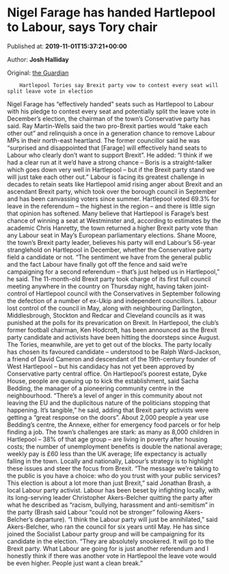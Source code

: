 
# Nigel Farage has handed Hartlepool to Labour, says Tory chair

Published at: **2019-11-01T15:37:21+00:00**

Author: **Josh Halliday**

Original: [the Guardian](https://www.theguardian.com/politics/2019/nov/01/nigel-farage-has-handed-hartlepool-to-labour-says-tory-chair)


        Hartlepool Tories say Brexit party vow to contest every seat will split leave vote in election
      
Nigel Farage has “effectively handed” seats such as Hartlepool to Labour with his pledge to contest every seat and potentially split the leave vote in December’s election, the chairman of the town’s Conservative party has said.
Ray Martin-Wells said the two pro-Brexit parties would “take each other out” and relinquish a once in a generation chance to remove Labour MPs in their north-east heartland. The former councillor said he was “surprised and disappointed that [Farage] will effectively hand seats to Labour who clearly don’t want to support Brexit”.
He added: “I think if we had a clear run at it we’d have a strong chance – Boris is a straight-talker which goes down very well in Hartlepool – but if the Brexit party stand we will just take each other out.”
Labour is facing its greatest challenge in decades to retain seats like Hartlepool amid rising anger about Brexit and an ascendant Brexit party, which took over the borough council in September and has been canvassing voters since summer.
Hartlepool voted 69.3% for leave in the referendum – the highest in the region – and there is little sign that opinion has softened. Many believe that Hartlepool is Farage’s best chance of winning a seat at Westminster and, according to estimates by the academic Chris Hanretty, the town returned a higher Brexit party vote than any Labour seat in May’s European parliamentary elections.
Shane Moore, the town’s Brexit party leader, believes his party will end Labour’s 56-year stranglehold on Hartlepool in December, whether the Conservative party field a candidate or not. “The sentiment we have from the general public and the fact Labour have finally got off the fence and said we’re campaigning for a second referendum – that’s just helped us in Hartlepool,” he said.
The 11-month-old Brexit party took charge of its first full council meeting anywhere in the country on Thursday night, having taken joint-control of Hartlepool council with the Conservatives in September following the defection of a number of ex-Ukip and independent councillors. Labour lost control of the council in May, along with neighbouring Darlington, Middlesbrough, Stockton and Redcar and Cleveland councils as it was punished at the polls for its prevarication on Brexit.
In Hartlepool, the club’s former football chairman, Ken Hodcroft, has been announced as the Brexit party candidate and activists have been hitting the doorsteps since August. The Tories, meanwhile, are yet to get out of the blocks. The party locally has chosen its favoured candidate – understood to be Ralph Ward-Jackson, a friend of David Cameron and descendant of the 19th-century founder of West Hartlepool – but his candidacy has not yet been approved by Conservative party central office.
On Hartlepool’s poorest estate, Dyke House, people are queuing up to kick the establishment, said Sacha Bedding, the manager of a pioneering community centre in the neighbourhood. “There’s a level of anger in this community about not leaving the EU and the duplicitous nature of the politicians stopping that happening. It’s tangible,” he said, adding that Brexit party activists were getting a “great response on the doors”.
About 2,000 people a year use Bedding’s centre, the Annexe, either for emergency food parcels or for help finding a job. The town’s challenges are stark: as many as 8,000 children in Hartlepool – 38% of that age group – are living in poverty after housing costs; the number of unemployment benefits is double the national average; weekly pay is £60 less than the UK average; life expectancy is actually falling in the town.
Locally and nationally, Labour’s strategy is to highlight these issues and steer the focus from Brexit. “The message we’re taking to the public is you have a choice: who do you trust with your public services? This election is about a lot more than just Brexit,” said Jonathan Brash, a local Labour party activist.
Labour has been beset by infighting locally, with its long-serving leader Christopher Akers-Belcher quitting the party after what he described as “racism, bullying, harassment and anti-semitism” in the party (Brash said Labour “could not be stronger” following Akers-Belcher’s departure).
“I think the Labour party will just be annihilated,” said Akers-Belcher, who ran the council for six years until May. He has since joined the Socialist Labour party group and will be campaigning for its candidate in the election.
“They are absolutely snookered. It will go to the Brexit party. What Labour are going for is just another referendum and I honestly think if there was another vote in Hartlepool the leave vote would be even higher. People just want a clean break.”
